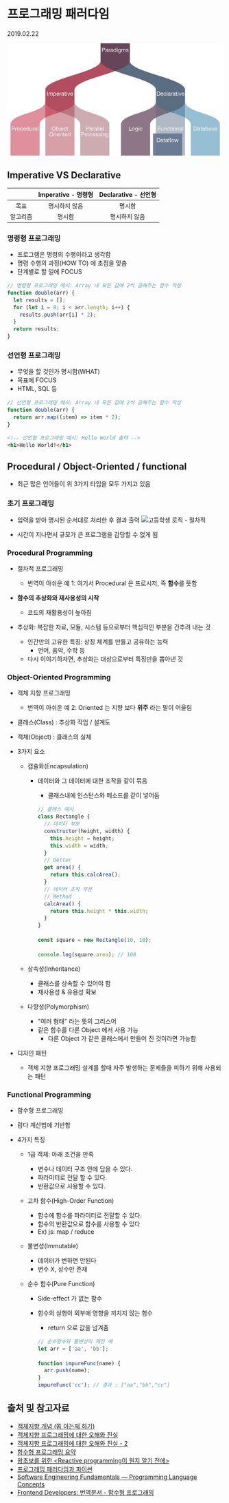 # 프로그래밍 패러다임

2019.02.22

![프로그래밍 패러다임의 갈래](../img/programming_paradigm.jpg)

## Imperative VS Declarative

|          | Imperative - 명령형 | Declarative - 선언형 |
| :------: | :-----------------: | :------------------: |
|   목표   |    명시하지 않음    |        명시함        |
| 알고리즘 |       명시함        |    명시하지 않음     |

### 명령형 프로그래밍

- 프로그램은 명령의 수행이라고 생각함
- 명령 수행의 과정(HOW TO) 에 초점을 맞춤
- 단계별로 할 일에 FOCUS

```js
// 명령형 프로그래밍 예시: Array 내 모든 값에 2씩 곱해주는 함수 작성
function double(arr) {
  let results = [];
  for (let i = 0; i < arr.length; i++) {
    results.push(arr[i] * 2);
  }
  return results;
}
```

### 선언형 프로그래밍

- 무엇을 할 것인가 명시함(WHAT)
- 목표에 FOCUS
- HTML, SQL 등

```js
// 선언형 프로그래밍 예시: Array 내 모든 값에 2씩 곱해주는 함수 작성
function double(arr) {
  return arr.map((item) => item * 2);
}
```

```html
<!-- 선언형 프로그래밍 예시: Hello World 출력 -->
<h1>Hello World!</h1>
```

## Procedural / Object-Oriented / functional

- 최근 많은 언어들이 위 3가지 타입을 모두 가지고 있음

### 초기 프로그래밍

- 입력을 받아 명시된 순서대로 처리한 후 결과 출력
  ![고등학생 로직 - 절차적](https://web.archive.org/web/20160306122421/dic.idoo.net/s/dic/pics/student.gif)

- 시간이 지나면서 규모가 큰 프로그램을 감당할 수 없게 됨

### Procedural Programming

- 절차적 프로그래밍
  - 번역이 아쉬운 예 1: 여기서 Procedural 은 프로시저, 즉 **함수**를 뜻함
- **함수의 추상화와 재사용성의 시작**

  - 코드의 재활용성이 높아짐

- 추상화: 복잡한 자료, 모듈, 시스템 등으로부터 핵심적인 부분을 간추려 내는 것
  - 인간만의 고유한 특징: 상징 체계를 만들고 공유하는 능력
    - 언어, 음악, 수학 등
  - 다시 이야기하자면, 추상화는 대상으로부터 특징만을 뽑아낸 것

### Object-Oriented Programming

- 객체 지향 프로그래밍

  - 번역이 아쉬운 예 2: Oriented 는 지향 보다 **위주** 라는 말이 어울림

- 클래스(Class) : 추상화 작업 / 설계도
- 객체(Object) : 클래스의 실체
- 3가지 요소

  - 캡슐화(Encapsulation)

    - 데이터와 그 데이터에 대한 조작을 같이 묶음

      - 클래스내에 인스턴스와 메소드를 같이 넣어둠

      ```js
      // 클래스 예시
      class Rectangle {
        // 데이터 부분
        constructor(height, width) {
          this.height = height;
          this.width = width;
        }
        // Getter
        get area() {
          return this.calcArea();
        }
        // 데이터 조작 부분
        // Method
        calcArea() {
          return this.height * this.width;
        }
      }

      const square = new Rectangle(10, 10);

      console.log(square.area); // 100
      ```

  - 상속성(Inheritance)
    - 클래스를 상속할 수 있어야 함
    - 재사용성 & 유용성 확보
  - 다향성(Polymorphism)
    - "여러 형태" 라는 뜻의 그리스어
    - 같은 함수를 다른 Object 에서 사용 가능
      - 다른 Object 가 같은 클래스에서 만들어 진 것이라면 가능함

- 디자인 패턴
  - 객체 지향 프로그래밍 설계를 할때 자주 발생하는 문제들을 피하기 위해 사용되는 패턴

### Functional Programming

- 함수형 프로그래밍
- 람다 계산법에 기반함

- 4가지 특징

  - 1급 객체: 아래 조건을 만족
    - 변수나 데이터 구조 안에 담을 수 있다.
    - 파라미터로 전달 할 수 있다.
    - 반환값으로 사용할 수 있다.
  - 고차 함수(High-Order Function)
    - 함수에 함수를 파라미터로 전달할 수 있다.
    - 함수의 반환값으로 함수를 사용할 수 있다
    - Ex) js: map / reduce
  - 불변성(Immutable)
    - 데이터가 변하면 안된다
    - 변수 X, 상수만 존재
  - 순수 함수(Pure Function)

    - Side-effect 가 없는 함수
    - 함수의 실행이 외부에 영향을 끼치지 않는 함수

      - return 으로 값을 넘겨줌

      ```js
      // 순수함수와 불변성이 깨진 예
      let arr = ['aa', 'bb'];

      function impureFunc(name) {
        arr.push(name);
      }
      impureFunc('cc'); // 결과 : ["aa","bb","cc"]
      ```

## 출처 및 참고자료

- [객체지향 개념 (쫌 아는체 하기)](https://www.slideshare.net/plusjune/ss-46109239)
- [객체지향 프로그래밍에 대한 오해와 진실](http://beyond.daesan.com/articles/2006/08/16/misunderstanding-and-truth-about-oop)
- [객체지향 프로그래밍에 대한 오해와 진실 - 2](http://beyond.daesan.com/articles/2006/08/17/misunderstanding-and-truth-about-oop-2)
- [함수형 프로그래밍 요약](https://velog.io/@kyusung/%ED%95%A8%EC%88%98%ED%98%95-%ED%94%84%EB%A1%9C%EA%B7%B8%EB%9E%98%EB%B0%8D-%EC%9A%94%EC%95%BD)
- [왕초보를 위한 <Reactive programming이 뭔지 알기 전에>](https://zeddios.tistory.com/303)
- [프로그래밍 패러다임과 파이썬](https://tech.peoplefund.co.kr/2018/11/28/programming-paradigm-and-python-kor.html)
- [Software Engineering Fundamentals — Programming Language Concepts](https://blog.k2datascience.com/software-engineering-fundamentals-programming-language-concepts-921e00dcbe28)
- [Frontend Developers: 번역문서 - 함수형 프로그래밍](https://github.com/FEDevelopers/tech.description/wiki/%EB%B2%88%EC%97%AD-%EB%AC%B8%EC%84%9C)
